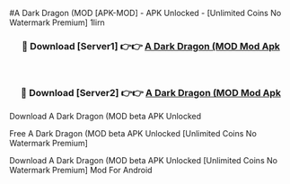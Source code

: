 #A Dark Dragon (MOD [APK-MOD] - APK Unlocked - [Unlimited Coins No Watermark Premium] 1lirn



<div align="center">

<h3>🔴 Download [Server1] 👉👉 <a href="https://momento.my/?title=A_Dark_Dragon_(MOD">A Dark Dragon (MOD Mod Apk</a></h3><br>

<h3>🔴 Download [Server2] 👉👉 <a href="https://momento.my/?title=A_Dark_Dragon_(MOD">A Dark Dragon (MOD Mod Apk</a></h3>
</div>



Download A Dark Dragon (MOD beta APK Unlocked

Free A Dark Dragon (MOD beta APK Unlocked [Unlimited Coins No Watermark Premium]

Download A Dark Dragon (MOD beta APK Unlocked [Unlimited Coins No Watermark Premium] Mod For Android
